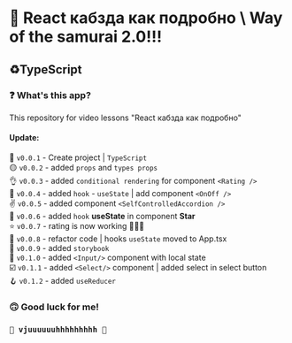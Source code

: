 # 🤖 React кабзда как подробно \ Way of the samurai 2.0!!! #
## ♻️TypeScript ##
### ❓ What's this app? ###
This repository for video lessons "React кабзда как подробно"

#### Update: ####
🔘 `v0.0.1` - Create project | `TypeScript`  
🟡 `v0.0.2` - added `props` and `types props`  
👌 `v0.0.3`  - added `conditional rendering` for component `<Rating />`  
📝 `v0.0.4` - added `hook` - `useState` | add component `<OnOff />`  
✌️ `v0.0.5` - added component `<SelfControlledAccordion />`  
🧨 `v0.0.6` - added `hook` **useState** in component **Star**  
⭐ `v0.0.7` - rating is now working 🎉🎉🎉  
🧢 `v0.0.8` - refactor code | hooks `useState` moved to App.tsx  
📜 `v0.0.9` - added `storybook`  
🧵 `v0.1.0` - added `<Input/>` component with local state  
☑️ `v0.1.1` - added `<Select/>` component | added select in select button    
🪝️ `v0.1.2` - added `useReducer` 


### 🙃 Good luck for me! ###
### `🚀 vjuuuuuuhhhhhhhhh 🚀` ###
